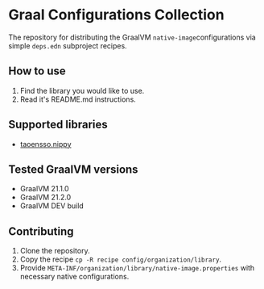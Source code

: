 # Graal Configurations Collection

The repository for distributing the GraalVM `native-image`configurations via simple `deps.edn` subproject recipes.

## How to use
   1. Find the library you would like to use.
   2. Read it's README.md instructions.
   
## Supported libraries
   - [taoensso.nippy](https://github.com/ptaoussanis/nippy)

## Tested GraalVM versions
   - GraalVM 21.1.0
   - GraalVM 21.2.0
   - GraalVM DEV build

## Contributing
   1. Clone the repository.
   2. Copy the recipe `cp -R recipe config/organization/library`.
   3. Provide `META-INF/organization/library/native-image.properties` with necessary native configurations.

